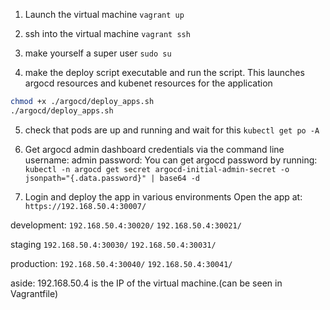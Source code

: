 1. Launch the virtual machine
`vagrant up`

2. ssh into the virtual machine
`vagrant ssh`

3. make yourself a super user
`sudo su`

4. make the deploy script executable and run the script. This launches argocd resources and kubenet resources for the application
```sh
chmod +x ./argocd/deploy_apps.sh
./argocd/deploy_apps.sh
```

5. check that pods are up and running and wait for this
`kubectl get po -A`

6. Get argocd admin dashboard credentials via the command line
  username: admin
  password:
  You can get argocd password by running:
`kubectl -n argocd get secret argocd-initial-admin-secret -o jsonpath="{.data.password}" | base64 -d`

7. Login and deploy the app in various environments
Open the app at: `https://192.168.50.4:30007/`

development:
`192.168.50.4:30020/`
`192.168.50.4:30021/`

staging
`192.168.50.4:30030/`
`192.168.50.4:30031/`

production:
`192.168.50.4:30040/`
`192.168.50.4:30041/`

aside: 192.168.50.4 is the IP of the virtual machine.(can be seen in Vagrantfile)
